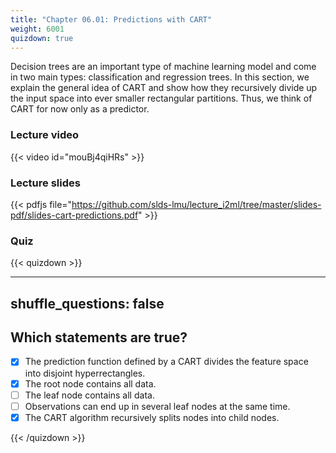 ```yaml
---
title: "Chapter 06.01: Predictions with CART"
weight: 6001
quizdown: true
---
```

Decision trees are an important type of machine learning model and come in two main types: classification and regression trees. In this section, we explain the general idea of CART and show how they recursively divide up the input space into ever smaller rectangular partitions.
Thus, we think of CART for now only as a predictor.

<!--more-->

### Lecture video

{{< video id="mouBj4qiHRs" >}}

### Lecture slides

{{< pdfjs file="https://github.com/slds-lmu/lecture_i2ml/tree/master/slides-pdf/slides-cart-predictions.pdf" >}}

### Quiz

{{< quizdown >}}

---
shuffle_questions: false
---

## Which statements are true? 

- [x] The prediction function defined by a CART divides the feature space into disjoint hyperrectangles.
- [x] The root node contains all data.
- [ ] The leaf node contains all data.
- [ ] Observations can end up in several leaf nodes at the same time.
- [x] The CART algorithm recursively splits nodes into child nodes.

{{< /quizdown >}}
